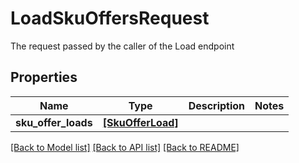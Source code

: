 # LoadSkuOffersRequest

The request passed by the caller of the Load endpoint

## Properties
Name | Type | Description | Notes
------------ | ------------- | ------------- | -------------
**sku_offer_loads** | [**[SkuOfferLoad]**](SkuOfferLoad.md) |  | 

[[Back to Model list]](../README.md#documentation-for-models) [[Back to API list]](../README.md#documentation-for-api-endpoints) [[Back to README]](../README.md)


